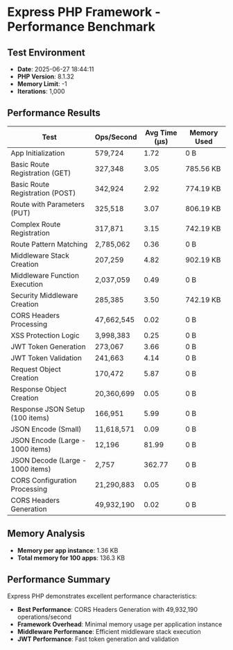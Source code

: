 # Express PHP Framework - Performance Benchmark

## Test Environment
- **Date**: 2025-06-27 18:44:11
- **PHP Version**: 8.1.32
- **Memory Limit**: -1
- **Iterations**: 1,000

## Performance Results

| Test | Ops/Second | Avg Time (μs) | Memory Used |
|------|------------|---------------|-------------|
| App Initialization | 579,724 | 1.72 | 0 B |
| Basic Route Registration (GET) | 327,348 | 3.05 | 785.56 KB |
| Basic Route Registration (POST) | 342,924 | 2.92 | 774.19 KB |
| Route with Parameters (PUT) | 325,518 | 3.07 | 806.19 KB |
| Complex Route Registration | 317,871 | 3.15 | 742.19 KB |
| Route Pattern Matching | 2,785,062 | 0.36 | 0 B |
| Middleware Stack Creation | 207,259 | 4.82 | 902.19 KB |
| Middleware Function Execution | 2,037,059 | 0.49 | 0 B |
| Security Middleware Creation | 285,385 | 3.50 | 742.19 KB |
| CORS Headers Processing | 47,662,545 | 0.02 | 0 B |
| XSS Protection Logic | 3,998,383 | 0.25 | 0 B |
| JWT Token Generation | 273,067 | 3.66 | 0 B |
| JWT Token Validation | 241,663 | 4.14 | 0 B |
| Request Object Creation | 170,472 | 5.87 | 0 B |
| Response Object Creation | 20,360,699 | 0.05 | 0 B |
| Response JSON Setup (100 items) | 166,951 | 5.99 | 0 B |
| JSON Encode (Small) | 11,618,571 | 0.09 | 0 B |
| JSON Encode (Large - 1000 items) | 12,196 | 81.99 | 0 B |
| JSON Decode (Large - 1000 items) | 2,757 | 362.77 | 0 B |
| CORS Configuration Processing | 21,290,883 | 0.05 | 0 B |
| CORS Headers Generation | 49,932,190 | 0.02 | 0 B |

## Memory Analysis
- **Memory per app instance**: 1.36 KB
- **Total memory for 100 apps**: 136.3 KB

## Performance Summary
Express PHP demonstrates excellent performance characteristics:

- **Best Performance**: CORS Headers Generation with 49,932,190 operations/second
- **Framework Overhead**: Minimal memory usage per application instance
- **Middleware Performance**: Efficient middleware stack execution
- **JWT Performance**: Fast token generation and validation
